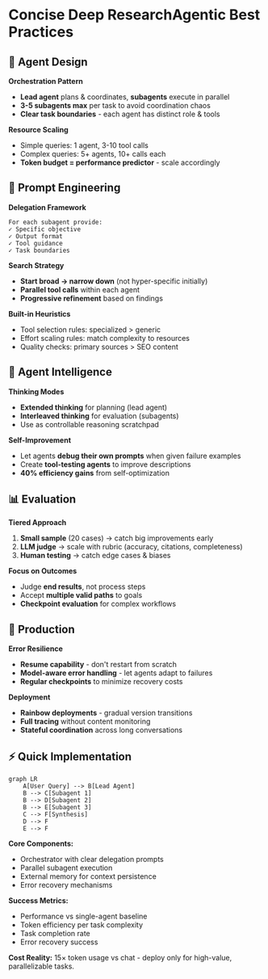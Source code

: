 # Concise Deep ResearchAgentic Best Practices

## 🤖 Agent Design

**Orchestration Pattern**
- **Lead agent** plans & coordinates, **subagents** execute in parallel
- **3-5 subagents max** per task to avoid coordination chaos
- **Clear task boundaries** - each agent has distinct role & tools

**Resource Scaling**
- Simple queries: 1 agent, 3-10 tool calls
- Complex queries: 5+ agents, 10+ calls each
- **Token budget = performance predictor** - scale accordingly

## 🎯 Prompt Engineering

**Delegation Framework**
```
For each subagent provide:
✓ Specific objective
✓ Output format  
✓ Tool guidance
✓ Task boundaries
```

**Search Strategy**
- **Start broad → narrow down** (not hyper-specific initially)
- **Parallel tool calls** within each agent
- **Progressive refinement** based on findings

**Built-in Heuristics**
- Tool selection rules: specialized > generic
- Effort scaling rules: match complexity to resources  
- Quality checks: primary sources > SEO content

## 🧠 Agent Intelligence

**Thinking Modes**
- **Extended thinking** for planning (lead agent)
- **Interleaved thinking** for evaluation (subagents)
- Use as controllable reasoning scratchpad

**Self-Improvement**
- Let agents **debug their own prompts** when given failure examples
- Create **tool-testing agents** to improve descriptions
- **40% efficiency gains** from self-optimization

## 📊 Evaluation

**Tiered Approach**
1. **Small sample** (20 cases) → catch big improvements early
2. **LLM judge** → scale with rubric (accuracy, citations, completeness)
3. **Human testing** → catch edge cases & biases

**Focus on Outcomes**
- Judge **end results**, not process steps
- Accept **multiple valid paths** to goals
- **Checkpoint evaluation** for complex workflows

## 🚀 Production

**Error Resilience**
- **Resume capability** - don't restart from scratch
- **Model-aware error handling** - let agents adapt to failures
- **Regular checkpoints** to minimize recovery costs

**Deployment**
- **Rainbow deployments** - gradual version transitions
- **Full tracing** without content monitoring
- **Stateful coordination** across long conversations

## ⚡ Quick Implementation

```mermaid
graph LR
    A[User Query] --> B[Lead Agent]
    B --> C[Subagent 1]
    B --> D[Subagent 2] 
    B --> E[Subagent 3]
    C --> F[Synthesis]
    D --> F
    E --> F
```

**Core Components:**
- Orchestrator with clear delegation prompts
- Parallel subagent execution
- External memory for context persistence
- Error recovery mechanisms

**Success Metrics:**
- Performance vs single-agent baseline
- Token efficiency per task complexity
- Task completion rate
- Error recovery success

**Cost Reality:** 15× token usage vs chat - deploy only for high-value, parallelizable tasks.


